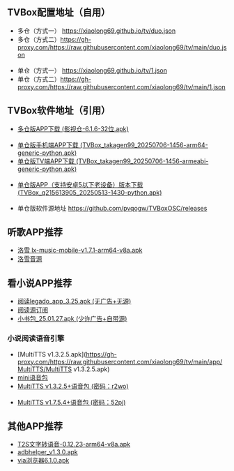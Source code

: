 ## TVBox配置地址（自用）
- 多仓（方式一） <https://xiaolong69.github.io/tv/duo.json>
- 多仓（方式二）<https://gh-proxy.com/https://raw.githubusercontent.com/xiaolong69/tv/main/duo.json>
<br><br>
- 单仓（方式一） <https://xiaolong69.github.io/tv/1.json>
- 单仓（方式二）<https://gh-proxy.com/https://raw.githubusercontent.com/xiaolong69/tv/main/1.json>

## TVBox软件地址（引用）
- [多仓版APP下载 (影视仓-6.1.6-32位.apk)](https://gh-proxy.com/https://raw.githubusercontent.com/xiaolong69/tv/main/app/影视仓-6.1.6-32位.apk)
<br><br>
- [单仓版手机端APP下载 (TVBox_takagen99_20250706-1456-arm64-generic-python.apk)](https://gh-proxy.com/https://raw.githubusercontent.com/xiaolong69/tv/main/app/TVBox_takagen99_20250706-1456-arm64-generic-python.apk)
- [单仓版TV端APP下载 (TVBox_takagen99_20250706-1456-armeabi-generic-python.apk)](https://gh-proxy.com/https://raw.githubusercontent.com/xiaolong69/tv/main/app/TVBox_takagen99_20250706-1456-armeabi-generic-python.apk)
<br><br>
- [单仓版APP（支持安卓5以下老设备）版本下载 (TVBox_q215613905_20250513-1430-python.apk)](https://gh-proxy.com/https://raw.githubusercontent.com/xiaolong69/tv/main/app/TVBox_q215613905_20250513-1430-python.apk)
<br><br>
- 单仓版软件源地址 <https://github.com/pvqogw/TVBoxOSC/releases>

## 听歌APP推荐
- [洛雪 lx-music-mobile-v1.7.1-arm64-v8a.apk](https://gh-proxy.com/https://raw.githubusercontent.com/xiaolong69/tv/main/app/lxmusic/lx-music-mobile-v1.7.1-arm64-v8a.apk)
- [洛雪音源](https://gh-proxy.com/https://raw.githubusercontent.com/xiaolong69/tv/main/app/lxmusic/sixyin-music-source-v1.2.1.js)

## 看小说APP推荐
- [阅读legado_app_3.25.apk (无广告+无源)](https://gh-proxy.com/https://raw.githubusercontent.com/xiaolong69/tv/main/app/legado_app_3.25.apk)
- [阅读源订阅](yuedu://rsssource/importonline?src=http://yuedu.miaogongzi.net/shuyuan/miaogongziDY.json)
- [小书包_25.01.27.apk (少许广告+自带源)](https://gh-proxy.com/https://raw.githubusercontent.com/xiaolong69/tv/main/app/小书包_25.01.27.apk)

### 小说阅读语音引擎
- [MultiTTS v1.3.2.5.apk](https://gh-proxy.com/https://raw.githubusercontent.com/xiaolong69/tv/main/app/MultiTTS/MultiTTS v1.3.2.5.apk)
- [mini语音包](https://gh-proxy.com/https://raw.githubusercontent.com/xiaolong69/tv/main/app/MultiTTS/voice3_mini.zip)
- [MultiTTS v1.3.2.5+语音包 (密码：r2wo)](https://www.123pan.com/s/A2D9-Gu2X.html)
<br><br>
- [MultiTTS v1.7.5.4+语音包 (密码：52pj)](https://www.123684.com/s/r2a3jv-XPv4H)

## 其他APP推荐
- [T2S文字转语音-0.12.23-arm64-v8a.apk](https://gh-proxy.com/https://raw.githubusercontent.com/xiaolong69/tv/main/app/MultiTTS/T2S文字转语音-0.12.23-arm64-v8a.apk)
- [adbhelper_v1.3.0.apk](https://gh-proxy.com/https://raw.githubusercontent.com/xiaolong69/tv/main/app/adbhelper_v1.3.0.apk)
- [via浏览器6.1.0.apk](https://gh-proxy.com/https://raw.githubusercontent.com/xiaolong69/tv/main/app/via浏览器6.1.0.apk)
